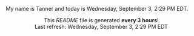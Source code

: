 My name is Tanner and today is Wednesday, September 3, 2:29 PM EDT.

<p align="center">This <i>README</i> file is generated <b>every 3 hours</b>!</br>Last refresh: Wednesday, September 3, 2:29 PM EDT<br /></p>
